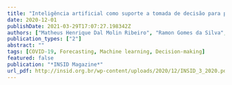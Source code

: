 ```yaml
---
title: "Inteligência artificial como suporte a tomada de decisão para previsão de novos casos do coronavírus (COVID-19)"
date: 2020-12-01
publishDate: 2021-03-29T17:07:27.198342Z
authors: ["Matheus Henrique Dal Molin Ribeiro", "Ramon Gomes da Silva", "José Henrique Kleinübing Larcher", "Viviana Cocco Mariani", "Leandro Santos Coelho"]
publication_types: ["2"]
abstract: ""
tags: [COVID-19, Forecasting, Machine learning, Decision-making]
featured: false
publication: "*INSID Magazine*"
url_pdf: http://insid.org.br/wp-content/uploads/2020/12/INSID_3_2020.pdf
---
```



